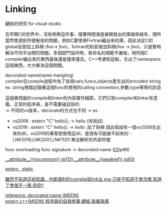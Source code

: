 # Linking

鍵結的研究 for visual studio


在早期C的世界中，沒有修飾這件事，隨著時間演進被開發出的庫越來越多，理所當然會遇到符號衝突的問題，例如C要使用Fortran編出來的庫，因此決定C的global全部加上斜槓 (foo-> _foo_)，fortran的則前後加斜槓(foo -> _foo_)，只是暫時解決不同平台間的問題，多個部門協作時，若命名的規範不嚴格，用同個C compiler編出來的東西最後還是撞來撞去。C++考慮到這點，生出了namespace這個東西，大大解決這個問題。


decorated name(name mangling)  
compiler在compile過程中為了各個vars,funcs,objects產生出的encoded string  
ex. string裡面記錄著這個func的使用的calling convention,參數,type等等的訊息  

這個東西屬於compile和linker的內部實作細節，它們只對compiler和linker有意義，正常的程序員，是不需要碰這些的  
-> 不同的vs版本，decorate的方式也不同
-> ex. 
  - vs2008 : extern "C" hello(); -> hello (待測試)
  - vs2019 : extern "C" hello(); -> _hello_ ;加了斜槓
因此假設有一個vs2008生出來的dll，vs2019的專案想使用這dll，是很有可能接不起來的 - LNK2019,LNK2001,LNK1120 無法解析的外部符號


func overloading
func signature -> decorated name (<u>[3]</u>p88)

<u>
__attribute__((nocommon)) (p113)
__attribute__((weakref)) (p93)

extern , static  
 



雖然不知道這些知識，也能順利的compile和link出 exe
只是不知道不會怎樣
知道了會很不一樣
@@!!

reference:
[decorated name (MSDN)](https://docs.microsoft.com/zh-tw/cpp/build/reference/decorated-names?view=msvc-160)  
[extern c++(MSDN)](https://docs.microsoft.com/zh-tw/cpp/cpp/extern-cpp?view=msvc-160)
程序員的自我修養:鍵結,裝載與庫
